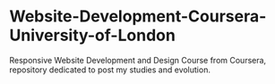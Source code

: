 # Website-Development-Coursera-University-of-London
Responsive Website Development and Design Course from Coursera, repository dedicated to post my studies and evolution.
